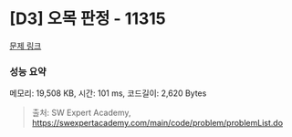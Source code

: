 # [D3] 오목 판정 - 11315 

[문제 링크](https://swexpertacademy.com/main/code/problem/problemDetail.do?contestProbId=AXaSUPYqPYMDFASQ) 

### 성능 요약

메모리: 19,508 KB, 시간: 101 ms, 코드길이: 2,620 Bytes



> 출처: SW Expert Academy, https://swexpertacademy.com/main/code/problem/problemList.do
